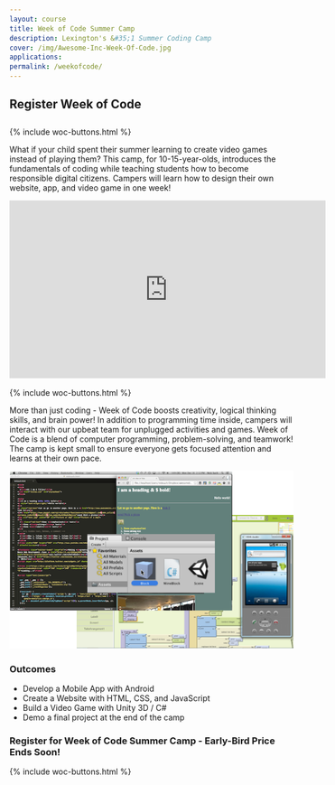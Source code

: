 ```yaml
---
layout: course
title: Week of Code Summer Camp
description: Lexington's &#35;1 Summer Coding Camp
cover: /img/Awesome-Inc-Week-Of-Code.jpg
applications: 
permalink: /weekofcode/
---
```

<div>
	<h2 style="padding-bottom:10px;">Register Week of Code</h2>
</div>
{% include woc-buttons.html %}

What if your child spent their summer learning to create video games instead of playing them? This camp, for 10-15-year-olds, introduces the fundamentals of coding while teaching students how to become responsible digital citizens. Campers will learn how to design their own website, app, and video game in one week! 

<div class="embed-responsive embed-responsive-16by9"><iframe width="560" height="315" src="https://www.youtube.com/embed/daWr1oOWd-Y" frameborder="0" allowfullscreen></iframe></div>

{% include woc-buttons.html %}

More than just coding - Week of Code boosts creativity, logical thinking skills, and brain power! In addition to programming time inside, campers will interact with our upbeat team for unplugged activities and games. Week of Code is a blend of computer programming, problem-solving, and teamwork! The camp is kept small to ensure everyone gets focused attention and learns at their own pace.

<img alt="Week of Code screenshots of app, game, website" src="/img/weekofcode_screenshots.png" class="img-responsive">

### Outcomes

- Develop a Mobile App with Android
- Create a Website with HTML, CSS, and JavaScript
- Build a Video Game with Unity 3D / C#
- Demo a final project at the end of the camp

### Register for Week of Code Summer Camp - Early-Bird Price Ends Soon! 
{% include woc-buttons.html %}
